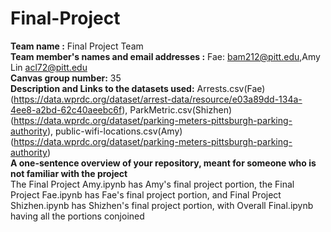# Final-Project

**Team name :** Final Project Team  <br />
**Team member's names and email addresses :** Fae: bam212@pitt.edu,Amy Lin acl72@pitt.edu <br />
**Canvas group number:** 35 <br />
**Description and Links to the datasets used:** Arrests.csv(Fae)(https://data.wprdc.org/dataset/arrest-data/resource/e03a89dd-134a-4ee8-a2bd-62c40aeebc6f), ParkMetric.csv(Shizhen)(https://data.wprdc.org/dataset/parking-meters-pittsburgh-parking-authority), public-wifi-locations.csv(Amy)(https://data.wprdc.org/dataset/parking-meters-pittsburgh-parking-authority) <br />
**A one-sentence overview of your repository, meant for someone who is not familiar with the project** <br />
 The Final Project Amy.ipynb has Amy's final project portion, the Final Project Fae.ipynb has Fae's final project portion, and Final Project Shizhen.ipynb has Shizhen's final project portion, with Overall Final.ipynb having all the portions conjoined <br />

